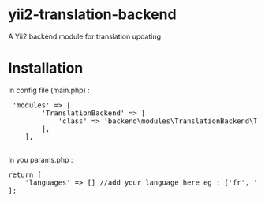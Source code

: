 yii2-translation-backend
==================

A Yii2 backend module for translation updating 

Installation
============

In config file (main.php) :
  <pre>
 'modules' => [
		'TranslationBackend' => [
            'class' => 'backend\modules\TranslationBackend\TranslationBackend',
        ],
	],
  </pre>	
In you params.php :
  <pre>
return [
	'languages' => [] //add your language here eg : ['fr', 'nl']
];
  </pre>
